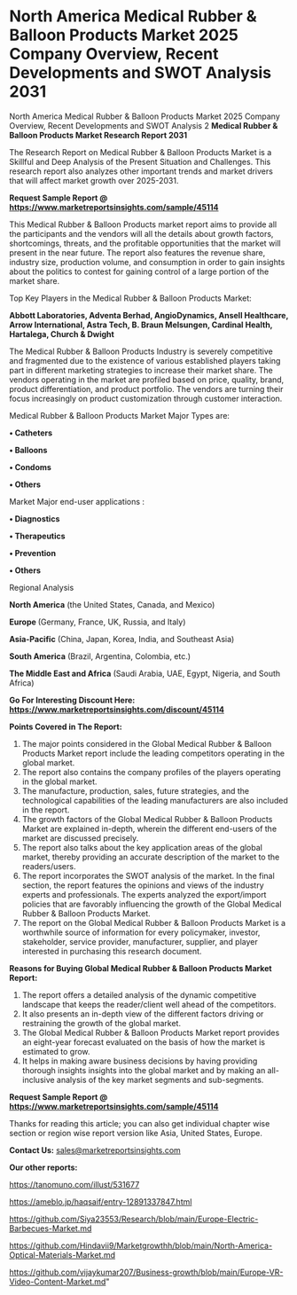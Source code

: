 # North America Medical Rubber &amp; Balloon Products Market 2025 Company Overview, Recent Developments and SWOT Analysis 2031
North America Medical Rubber &amp; Balloon Products Market 2025 Company Overview, Recent Developments and SWOT Analysis 2
<strong>Medical Rubber &amp; Balloon Products Market Research Report 2031</strong>

The Research Report on Medical Rubber &amp; Balloon Products Market is a Skillful and Deep Analysis of the Present Situation and Challenges. This research report also analyzes other important trends and market drivers that will affect market growth over 2025-2031.

<strong>Request Sample Report @ <a href=https://www.marketreportsinsights.com/sample/45114>https://www.marketreportsinsights.com/sample/45114</a></strong>

This Medical Rubber &amp; Balloon Products market report aims to provide all the participants and the vendors will all the details about growth factors, shortcomings, threats, and the profitable opportunities that the market will present in the near future. The report also features the revenue share, industry size, production volume, and consumption in order to gain insights about the politics to contest for gaining control of a large portion of the market share.

Top Key Players in the Medical Rubber &amp; Balloon Products Market:

<strong>Abbott Laboratories, Adventa Berhad, AngioDynamics, Ansell Healthcare, Arrow International, Astra Tech, B. Braun Melsungen, Cardinal Health, Hartalega, Church & Dwight</strong>

The Medical Rubber &amp; Balloon Products Industry is severely competitive and fragmented due to the existence of various established players taking part in different marketing strategies to increase their market share. The vendors operating in the market are profiled based on price, quality, brand, product differentiation, and product portfolio. The vendors are turning their focus increasingly on product customization through customer interaction.

Medical Rubber &amp; Balloon Products Market Major Types are:

<strong>•  Catheters

•  Balloons

•  Condoms

•  Others</strong>

Market Major end-user applications :

<strong>•  Diagnostics

•  Therapeutics

•  Prevention

•  Others</strong>

Regional Analysis

</u><strong><b>North America</b></strong> (the United States, Canada, and Mexico)

<strong><b>Europe </b></strong>(Germany, France, UK, Russia, and Italy)

<strong><b>Asia-Pacific</b></strong> (China, Japan, Korea, India, and Southeast Asia)

<strong><b>South America</b></strong> (Brazil, Argentina, Colombia, etc.)

<strong><b>The Middle East and Africa</b></strong> (Saudi Arabia, UAE, Egypt, Nigeria, and South Africa)

<strong>Go For Interesting Discount Here: <a href=https://www.marketreportsinsights.com/discount/45114>https://www.marketreportsinsights.com/discount/45114</a></strong>

<strong>Points Covered in The Report:</strong>
<ol>
  <li>The major points considered in the Global Medical Rubber &amp; Balloon Products Market report include the leading competitors operating in the global market.</li>
  <li>The report also contains the company profiles of the players operating in the global market.</li>
  <li>The manufacture, production, sales, future strategies, and the technological capabilities of the leading manufacturers are also included in the report.</li>
  <li>The growth factors of the Global Medical Rubber &amp; Balloon Products Market are explained in-depth, wherein the different end-users of the market are discussed precisely.</li>
  <li>The report also talks about the key application areas of the global market, thereby providing an accurate description of the market to the readers/users.</li>
  <li>The report incorporates the SWOT analysis of the market. In the final section, the report features the opinions and views of the industry experts and professionals. The experts analyzed the export/import policies that are favorably influencing the growth of the Global Medical Rubber &amp; Balloon Products Market.</li>
  <li>The report on the Global Medical Rubber &amp; Balloon Products Market is a worthwhile source of information for every policymaker, investor, stakeholder, service provider, manufacturer, supplier, and player interested in purchasing this research document.</li>
</ol>
<strong>Reasons for Buying Global Medical Rubber &amp; Balloon Products Market Report:</strong>

<ol>
  <li>The report offers a detailed analysis of the dynamic competitive landscape that keeps the reader/client well ahead of the competitors.</li>
  <li>It also presents an in-depth view of the different factors driving or restraining the growth of the global market.</li>
  <li>The Global Medical Rubber &amp; Balloon Products Market report provides an eight-year forecast evaluated on the basis of how the market is estimated to grow.</li>
  <li>It helps in making aware business decisions by having providing thorough insights insights into the global market and by making an all-inclusive analysis of the key market segments and sub-segments.</li>
</ol>
<strong>Request Sample Report @ <a href=https://www.marketreportsinsights.com/sample/45114>https://www.marketreportsinsights.com/sample/45114</a></strong>


Thanks for reading this article; you can also get individual chapter wise section or region wise report version like Asia, United States, Europe.

<strong>Contact Us:</strong>
sales@marketreportsinsights.com

<strong>Our other reports:</strong>

<a href=https://tanomuno.com/illust/531677>https://tanomuno.com/illust/531677</a>

<a href=https://ameblo.jp/haqsaif/entry-12891337847.html>https://ameblo.jp/haqsaif/entry-12891337847.html</a>

<a href=https://github.com/Siya23553/Research/blob/main/Europe-Electric-Barbecues-Market.md>https://github.com/Siya23553/Research/blob/main/Europe-Electric-Barbecues-Market.md</a>

<a href=https://github.com/Hindavii9/Marketgrowthh/blob/main/North-America-Optical-Materials-Market.md>https://github.com/Hindavii9/Marketgrowthh/blob/main/North-America-Optical-Materials-Market.md</a>

<a href=https://github.com/vijaykumar207/Business-growth/blob/main/Europe-VR-Video-Content-Market.md>https://github.com/vijaykumar207/Business-growth/blob/main/Europe-VR-Video-Content-Market.md</a>"

